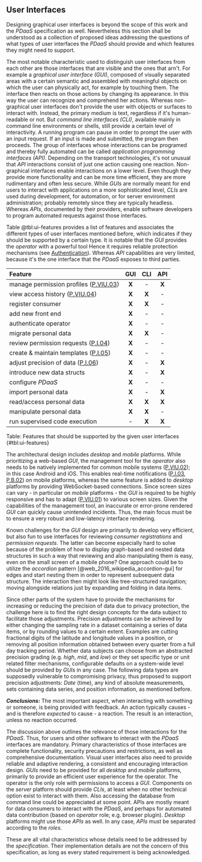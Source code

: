 ## User Interfaces



Designing graphical user interfaces is beyond the scope of this work and the *PDaaS* specification 
as well. 
Nevertheless this section shall be understood as a collection of proposed ideas addressing the 
questions of what types of user interfaces the *PDaaS* should provide and which features they might 
need to support.

The most notable characteristic used to distinguish user interfaces from each other are those 
interfaces that are visible and the ones that arn't. For example a *graphical user interface (GUI)*, 
composed of visually separated areas with a certain semantic and assembled with meaningful objects 
on which the user can physically act, for example by touching them. The interface then reacts on 
those actions by changing its appearance. In this way the user can recognize and comprehend her 
actions. Whereas non-graphical user interfaces don't provide the user with objects or surfaces to 
interact with. Instead, the primary medium is text, regardless if it's human-readable or not.
But *command line interfaces (CLI)*, available mainly in command line environments or shells, still 
provide a certain level of interactivity. A running program can pause in order to prompt the user 
with an input request. If an input is made and submitted, the program then proceeds. The group of 
interfaces whose interactions can be programed and thereby fully automated can be called 
*application programming interfaces (API)*. Depending on the transport technologies, it's not 
unusual that *API* interactions consist of just one action causing one reaction. 
Non-graphical interfaces enable interactions on a lower level. Even though they provide more 
functionality and can be more time efficient, they are more rudimentary and often less secure.
While *GUIs* are normally meant for end users to interact with applications on a more sophisticated 
level, *CLIs* are used during development, for automation, or for server environment administration;
probably remotely since they are typically headless. Whereas *APIs*, documented by their providers, 
enable software developers to program automated requests against those interfaces.

Table @tbl:ui-features provides a list of features and associates the different types of user 
interfaces mentioned before, which indicates if they should be supported by a certain type. It is 
notable that the *GUI* provides the *operator* with a powerful tool Hence it requires reliable 
protection mechanisms (see [Authentication](#authentication)). Whereas *API* capabilities are very 
limited, because it's the one interface that the *PDaaS* exposes to third parties.


| Feature                                             |   GUI   |   CLI   |   API   |
|:----------------------------------------------------|:-------:|:-------:|:-------:|
| manage permission profiles ([P.VIU.03](#pviu03))    |  __X__  |    -    |  __X__  |
| view access history ([P.VIU.04](#pviu04))           |  __X__  |  __X__  |    -    |
| register consumer                                   |  __X__  |  __X__  |    -    |
| add new front end                                   |  __X__  |    -    |    -    |
| authenticate operator                               |  __X__  |    -    |    -    |
| migrate personal data                               |  __X__  |  __X__  |    -    |
| review permission requests ([P.I.04](#pi04))        |  __X__  |    -    |    -    |
| create & maintain templates ([P.I.05](#pi05))       |  __X__  |    -    |    -    |
| adjust precision of data ([P.I.06](#pi06))          |  __X__  |    -    |  __X__  |
| introduce new data structs                          |  __X__  |    -    |  __X__  |
| configure *PDaaS*                                   |  __X__  |    -    |    -    |
| import personal data                                |  __X__  |    -    |  __X__  |
| read/access personal data                           |  __X__  |  __X__  |  __X__  |
| manipulate personal data                            |  __X__  |  __X__  |    -    |
| run supervised code execution                       |    -    |  __X__  |  __X__  |

Table: Features that should be supported by the given user interfaces {#tbl:ui-features} 


The architectural design includes *desktop* and *mobile* platforms. While prioritizing a web-based 
*GUI*, the management tool for the *operator* also needs to be natively implemented for common 
mobile systems ([P.VIU.02](#pviu02)); in this case Android and iOS. This enables real-time 
notifications ([P.I.03](#pi03), [P.B.02](#pb02)) on mobile platforms, whereas the same feature is 
added to *desktop* platforms by providing WebSocket-based connections. 
Since screen sizes can vary - in particular on *mobile* platforms - the *GUI* is required to be 
highly responsive and has to adapt ([P.VIU.01](#pviu01)) to various screen sizes. Given the 
capabilities of the management tool, an inaccurate or error-prone rendered *GUI* can quickly cause
unintended incidents. Thus, the main focus must be to ensure a very robust and low-latency interface 
rendering.

Known challenges for the *GUI* design are primarily to develop very efficient, but also fun to use 
interfaces for reviewing *consumer registrations* and *permission requests*. The latter can become 
especially hard to solve because of the problem of how to display graph-based and nested data 
structures in such a way that reviewing and also manipulating them is easy, even on the small screen 
of a mobile phone? One approach could be to utilize the *accordion* pattern 
[@web_2016_wikipedia_accordion-gui] for edges and start nesting them in order to represent 
subsequent data structure. The interaction then might look like tree-structured navigation; moving
alongside relations just by expanding and folding in data items. 

Since other parts of the system have to provide the mechanisms for increasing or reducing the 
precision of data due to privacy protection, the challenge here is to find the right design concepts 
for the data subject to facilitate those adjustments. 
Precision adjustments can be achieved by either changing the sampling rate in a dataset containing a 
series of data items, or by rounding values to a certain extent. Examples are cutting fractional 
digits of the latitude and longitude values in a position, or removing all position information 
obtained between every quarter from a full day tracking period. Whether data subjects can choose 
from an abstracted precision grading (e.g. *high*, *mid*, and *low*) or they set specific type or 
unit related filter mechanisms, configurable defaults on a system-wide level should be provided by 
*GUIs* in any case. The following data types are supposedly vulnerable to compromising privacy, thus 
proposed to support precision adjustments: *Date* (time), any kind of absolute measurements, sets 
containing data series, and position information, as mentioned before.



*__Conclusions:__*
The most important aspect, when interacting with something or someone, is being provided with 
feedback. An action typically causes - and is therefore *expected* to cause - a reaction. The result 
is an interaction, unless no reaction occurred. 

The discussion above outlines the relevance of those interactions for the *PDaaS*. Thus, for users 
and other software to interact with the *PDaaS* interfaces are mandatory. Primary characteristics of 
those interfaces are complete functionality, security precautions and restrictions, as well as 
comprehensive documentation. Visual user interfaces also need to provide reliable and adaptive 
rendering, a consistent and encouraging interaction design.
*GUIs* need to be provided for all *desktop* and *mobile* platforms, primarily to provide an 
efficient user experience for the operator. The operator is the only role with permissions to access 
a *GUI*. Components on the *server* platform should provide *CLIs*, at least when no other technical 
option exist to interact with them. Also accessing the database from command line could be 
appreciated at some point. APIs are mostly meant for data consumers to interact with the *PDaaS*, 
and perhaps for automated data contribution (based on *operator* role; e.g. browser plugin). 
*Desktop* platforms might use those *APIs* as well. In any case, *APIs* must be separated according 
to the *roles*.

These are all vital characteristics whose details need to be addressed by the *specification*. Their 
implementation details are not the concern of this specification, as long as every stated 
requirement is being acknowledged.
